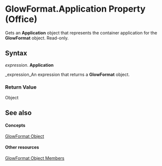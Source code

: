 
# GlowFormat.Application Property (Office)

Gets an  **Application** object that represents the container application for the **GlowFormat** object. Read-only.


## Syntax

 _expression_. **Application**

 _expression_An expression that returns a  **GlowFormat** object.


### Return Value

Object


## See also


#### Concepts


 [GlowFormat Object](b89e2245-e3a4-4a8c-cd4f-86396ad71a5b.md)
#### Other resources


 [GlowFormat Object Members](8d12e270-0b8b-930b-9c74-694b02a3a228.md)
